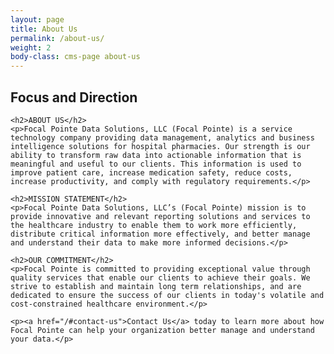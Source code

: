 ```yaml
---
layout: page
title: About Us
permalink: /about-us/
weight: 2
body-class: cms-page about-us
---
```


<div class="content">
	<h2>Focus and Direction</h2>
	 

	<h2>ABOUT US</h2>
	<p>Focal Pointe Data Solutions, LLC (Focal Pointe) is a service technology company providing data management, analytics and business intelligence solutions for hospital pharmacies. Our strength is our ability to transform raw data into actionable information that is meaningful and useful to our clients. This information is used to improve patient care, increase medication safety, reduce costs, increase productivity, and comply with regulatory requirements.</p>

	<h2>MISSION STATEMENT</h2>
	<p>Focal Pointe Data Solutions, LLC’s (Focal Pointe) mission is to provide innovative and relevant reporting solutions and services to the healthcare industry to enable them to work more efficiently, distribute critical information more effectively, and better manage and understand their data to make more informed decisions.</p>

	<h2>OUR COMMITMENT</h2>
	<p>Focal Pointe is committed to providing exceptional value through quality services that enable our clients to achieve their goals. We strive to establish and maintain long term relationships, and are dedicated to ensure the success of our clients in today's volatile and cost-constrained healthcare environment.</p>

	<p><a href="/#contact-us">Contact Us</a> today to learn more about how Focal Pointe can help your organization better manage and understand your data.</p>

</div>
